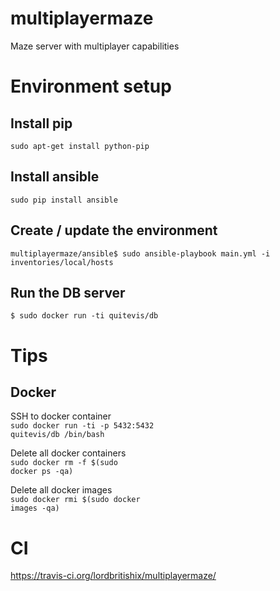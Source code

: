 # multiplayermaze
Maze server with multiplayer capabilities


# Environment setup
## Install pip
<code>sudo apt-get install python-pip</code>
## Install ansible
<code>sudo pip install ansible</code>
## Create / update the environment
<code>multiplayermaze/ansible$ sudo ansible-playbook main.yml -i inventories/local/hosts</code>
## Run the DB server
<code>$ sudo docker run -ti quitevis/db</code>

# Tips
## Docker
SSH to docker container <br/>
<code>sudo docker run -ti -p 5432:5432 quitevis/db /bin/bash</code>

Delete all docker containers<br/>
<code>sudo docker rm -f $(sudo docker ps -qa)</code>

Delete all docker images<br/>
<code>sudo docker rmi $(sudo docker images -qa)</code>

# CI
https://travis-ci.org/lordbritishix/multiplayermaze/
